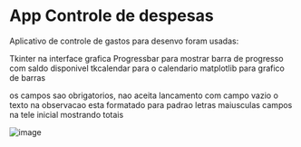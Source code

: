 # App Controle de despesas
 Aplicativo de controle de gastos
para desenvo foram usadas:

Tkinter na interface grafica
Progressbar para mostrar barra de progresso com saldo disponivel
tkcalendar para o calendario
matplotlib para grafico de barras

os campos sao obrigatorios, nao aceita lancamento com campo vazio
o texto na observacao esta formatado para padrao letras maiusculas
campos na tele inicial mostrando totais


![image](https://user-images.githubusercontent.com/110548620/226179462-4358f310-434b-4abf-9281-a664f8f88e96.png)
